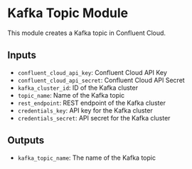 # Kafka Topic Module

This module creates a Kafka topic in Confluent Cloud.

## Inputs

- `confluent_cloud_api_key`: Confluent Cloud API Key
- `confluent_cloud_api_secret`: Confluent Cloud API Secret
- `kafka_cluster_id`: ID of the Kafka cluster
- `topic_name`: Name of the Kafka topic
- `rest_endpoint`: REST endpoint of the Kafka cluster
- `credentials_key`: API key for the Kafka cluster
- `credentials_secret`: API secret for the Kafka cluster

## Outputs

- `kafka_topic_name`: The name of the Kafka topic
